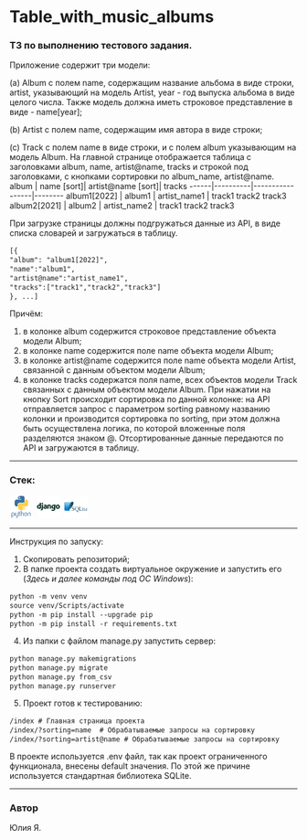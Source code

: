 # Table_with_music_albums
### ТЗ по выполнению тестового задания.


Приложение содержит три модели:

(a) Album с полем name, содержащим название альбома в виде строки, artist, указывающий на модель Artist, year - год выпуска альбома в виде целого числа.
Также модель должна иметь строковое представление в виде - name[year];

(b) Artist с полем name, содержащим имя автора в виде строки;

(c) Track с полем name в виде строки, и с полем album указывающим на модель
Album.
На главной странице отображается таблица с заголовками album, name,
artist@name, tracks и строкой под заголовками, с кнопками сортировки по
album_name, artist@name.
album | name [sort]| artist@name [sort]| tracks
------|----------|-----------------|--------
album1[2022] | album1 | artist_name1 | track1 track2 track3
album2[2021] | album2 | artist_name2 | track1 track2 track3

При загрузке страницы должны подгружаться данные из API, в виде списка словарей и
загружаться в таблицу.
```
[{
"album": "album1[2022]",
"name":"album1",
"artist@name":"artist_name1",
"tracks":["track1","track2","track3"]
}, ...]
```
Причём:
1. в колонке album содержится строковое представление объекта модели Album;
2. в колонке name содержится поле name объекта модели Album;
3. в колонке artist@name содержится поле name объекта модели Artist, связанной с данным объектом модели Album;
4. в колонке tracks содержатся поля name, всех объектов модели Track связанных
с данным объектом модели Album.
При нажатии на кнопку Sort происходит сортировка по данной колонке: на API отправляется запрос с параметром sorting равному названию колонки и производится сортировка по sorting, при этом должна быть осуществлена логика, по которой вложенные
поля разделяются знаком @. Отсортированные данные передаются по API и загружаются в таблицу.


---
### Cтек:

<div>
  <img src="https://github.com/devicons/devicon/blob/master/icons/python/python-original-wordmark.svg" title="Python 3" alt="Python" width="40" height="40"/>&nbsp;
  <img src="https://github.com/devicons/devicon/blob/master/icons/django/django-plain-wordmark.svg" title="Django" alt="Django" width="40" height="40"/>&nbsp;
  <img src="https://github.com/devicons/devicon/blob/master/icons/sqlite/sqlite-original-wordmark.svg" title="SQLite3" alt="SQLite3" width="40"   height="40"/>&nbsp;
</div>

---
Инструкция по запуску:
1. Скопировать репозиторий;
2. В папке проекта создать виртуальное окружение и запустить его (*Здесь и далее команды под ОС Windows*):
```
python -m venv venv
source venv/Scripts/activate
python -m pip install --upgrade pip
python -m pip install -r requirements.txt
```
4. Из папки с файлом manage.py запустить сервер:
```
python manage.py makemigrations
python manage.py migrate
python manage.py from_csv
python manage.py runserver
```

5. Проект готов к тестированию:
```
/index # Главная страница проекта
/index/?sorting=name  # Обрабатываемые запросы на сортировку
/index/?sorting=artist@name # Обрабатываемые запросы на сортировку

```
В проекте используется .env файл, так как проект ограниченного функционала, внесены default значения.  По этой же причине используется стандартная библиотека SQLite.

---
### Автор
Юлия Я.
